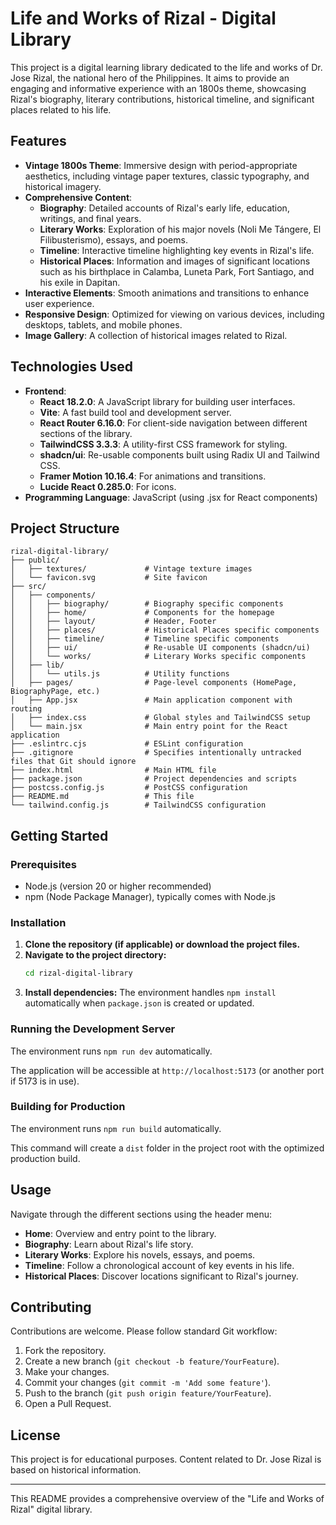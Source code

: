 # Life and Works of Rizal - Digital Library

This project is a digital learning library dedicated to the life and works of Dr. Jose Rizal, the national hero of the Philippines. It aims to provide an engaging and informative experience with an 1800s theme, showcasing Rizal's biography, literary contributions, historical timeline, and significant places related to his life.

## Features

- **Vintage 1800s Theme**: Immersive design with period-appropriate aesthetics, including vintage paper textures, classic typography, and historical imagery.
- **Comprehensive Content**:
    - **Biography**: Detailed accounts of Rizal's early life, education, writings, and final years.
    - **Literary Works**: Exploration of his major novels (Noli Me Tángere, El Filibusterismo), essays, and poems.
    - **Timeline**: Interactive timeline highlighting key events in Rizal's life.
    - **Historical Places**: Information and images of significant locations such as his birthplace in Calamba, Luneta Park, Fort Santiago, and his exile in Dapitan.
- **Interactive Elements**: Smooth animations and transitions to enhance user experience.
- **Responsive Design**: Optimized for viewing on various devices, including desktops, tablets, and mobile phones.
- **Image Gallery**: A collection of historical images related to Rizal.

## Technologies Used

- **Frontend**:
    - **React 18.2.0**: A JavaScript library for building user interfaces.
    - **Vite**: A fast build tool and development server.
    - **React Router 6.16.0**: For client-side navigation between different sections of the library.
    - **TailwindCSS 3.3.3**: A utility-first CSS framework for styling.
    - **shadcn/ui**: Re-usable components built using Radix UI and Tailwind CSS.
    - **Framer Motion 10.16.4**: For animations and transitions.
    - **Lucide React 0.285.0**: For icons.
- **Programming Language**: JavaScript (using .jsx for React components)

## Project Structure

```
rizal-digital-library/
├── public/
│   ├── textures/             # Vintage texture images
│   └── favicon.svg           # Site favicon
├── src/
│   ├── components/
│   │   ├── biography/        # Biography specific components
│   │   ├── home/             # Components for the homepage
│   │   ├── layout/           # Header, Footer
│   │   ├── places/           # Historical Places specific components
│   │   ├── timeline/         # Timeline specific components
│   │   ├── ui/               # Re-usable UI components (shadcn/ui)
│   │   └── works/            # Literary Works specific components
│   ├── lib/
│   │   └── utils.js          # Utility functions
│   ├── pages/                # Page-level components (HomePage, BiographyPage, etc.)
│   ├── App.jsx               # Main application component with routing
│   ├── index.css             # Global styles and TailwindCSS setup
│   └── main.jsx              # Main entry point for the React application
├── .eslintrc.cjs             # ESLint configuration
├── .gitignore                # Specifies intentionally untracked files that Git should ignore
├── index.html                # Main HTML file
├── package.json              # Project dependencies and scripts
├── postcss.config.js         # PostCSS configuration
├── README.md                 # This file
└── tailwind.config.js        # TailwindCSS configuration
```

## Getting Started

### Prerequisites

- Node.js (version 20 or higher recommended)
- npm (Node Package Manager), typically comes with Node.js

### Installation

1.  **Clone the repository (if applicable) or download the project files.**
2.  **Navigate to the project directory:**
    ```bash
    cd rizal-digital-library
    ```
3.  **Install dependencies:**
    The environment handles `npm install` automatically when `package.json` is created or updated.

### Running the Development Server

The environment runs `npm run dev` automatically.

The application will be accessible at `http://localhost:5173` (or another port if 5173 is in use).

### Building for Production

The environment runs `npm run build` automatically.

This command will create a `dist` folder in the project root with the optimized production build.

## Usage

Navigate through the different sections using the header menu:
- **Home**: Overview and entry point to the library.
- **Biography**: Learn about Rizal's life story.
- **Literary Works**: Explore his novels, essays, and poems.
- **Timeline**: Follow a chronological account of key events in his life.
- **Historical Places**: Discover locations significant to Rizal's journey.

## Contributing

Contributions are welcome. Please follow standard Git workflow:
1. Fork the repository.
2. Create a new branch (`git checkout -b feature/YourFeature`).
3. Make your changes.
4. Commit your changes (`git commit -m 'Add some feature'`).
5. Push to the branch (`git push origin feature/YourFeature`).
6. Open a Pull Request.

## License

This project is for educational purposes. Content related to Dr. Jose Rizal is based on historical information.

---

This README provides a comprehensive overview of the "Life and Works of Rizal" digital library.
